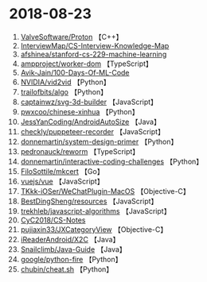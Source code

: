 # 2018-08-23

1. [ValveSoftware/Proton](https://github.com/ValveSoftware/Proton) 【C++】
2. [InterviewMap/CS-Interview-Knowledge-Map](https://github.com/InterviewMap/CS-Interview-Knowledge-Map) 
3. [afshinea/stanford-cs-229-machine-learning](https://github.com/afshinea/stanford-cs-229-machine-learning) 
4. [ampproject/worker-dom](https://github.com/ampproject/worker-dom) 【TypeScript】
5. [Avik-Jain/100-Days-Of-ML-Code](https://github.com/Avik-Jain/100-Days-Of-ML-Code) 
6. [NVIDIA/vid2vid](https://github.com/NVIDIA/vid2vid) 【Python】
7. [trailofbits/algo](https://github.com/trailofbits/algo) 【Python】
8. [captainwz/svg-3d-builder](https://github.com/captainwz/svg-3d-builder) 【JavaScript】
9. [pwxcoo/chinese-xinhua](https://github.com/pwxcoo/chinese-xinhua) 【Python】
10. [JessYanCoding/AndroidAutoSize](https://github.com/JessYanCoding/AndroidAutoSize) 【Java】
11. [checkly/puppeteer-recorder](https://github.com/checkly/puppeteer-recorder) 【JavaScript】
12. [donnemartin/system-design-primer](https://github.com/donnemartin/system-design-primer) 【Python】
13. [pedronauck/reworm](https://github.com/pedronauck/reworm) 【TypeScript】
14. [donnemartin/interactive-coding-challenges](https://github.com/donnemartin/interactive-coding-challenges) 【Python】
15. [FiloSottile/mkcert](https://github.com/FiloSottile/mkcert) 【Go】
16. [vuejs/vue](https://github.com/vuejs/vue) 【JavaScript】
17. [TKkk-iOSer/WeChatPlugin-MacOS](https://github.com/TKkk-iOSer/WeChatPlugin-MacOS) 【Objective-C】
18. [BestDingSheng/resources](https://github.com/BestDingSheng/resources) 【JavaScript】
19. [trekhleb/javascript-algorithms](https://github.com/trekhleb/javascript-algorithms) 【JavaScript】
20. [CyC2018/CS-Notes](https://github.com/CyC2018/CS-Notes) 
21. [pujiaxin33/JXCategoryView](https://github.com/pujiaxin33/JXCategoryView) 【Objective-C】
22. [iReaderAndroid/X2C](https://github.com/iReaderAndroid/X2C) 【Java】
23. [Snailclimb/Java-Guide](https://github.com/Snailclimb/Java-Guide) 【Java】
24. [google/python-fire](https://github.com/google/python-fire) 【Python】
25. [chubin/cheat.sh](https://github.com/chubin/cheat.sh) 【Python】
